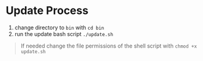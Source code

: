 # Update Process

1. change directory to `bin` with `cd bin`
2. run the update bash script `./update.sh`

> If needed change the file permissions of the shell script with
> `chmod +x update.sh`
